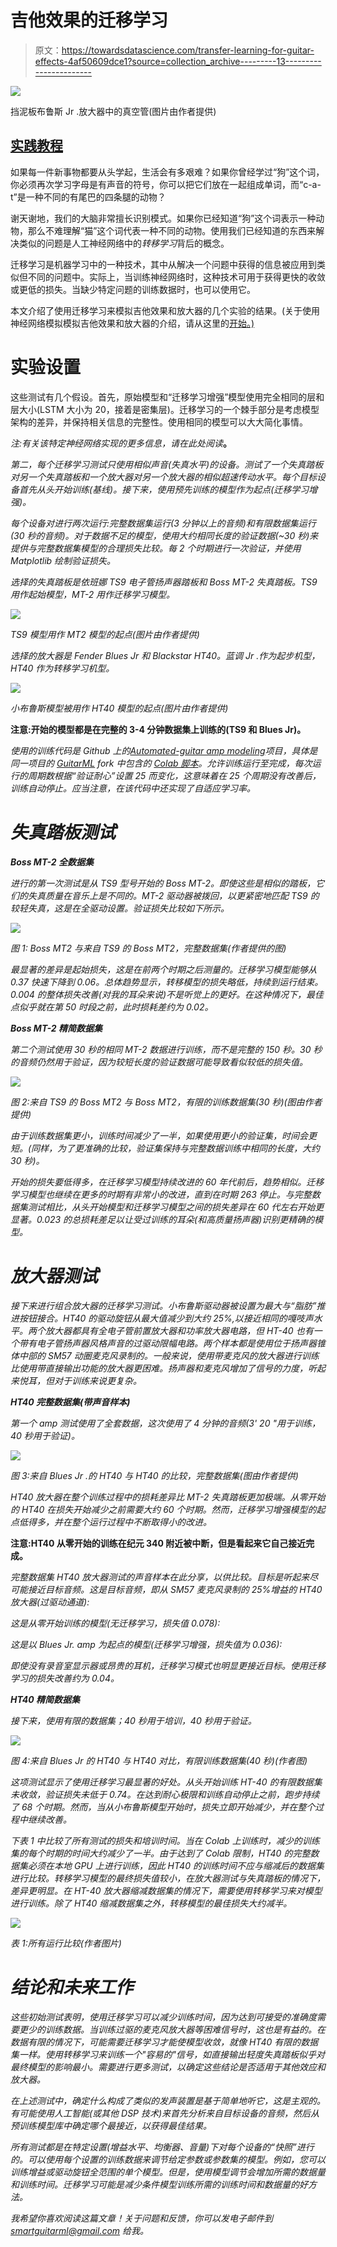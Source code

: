 # 吉他效果的迁移学习

> 原文：<https://towardsdatascience.com/transfer-learning-for-guitar-effects-4af50609dce1?source=collection_archive---------13----------------------->

![](img/a51a213cea0bab790f5487c59c8c379a.png)

挡泥板布鲁斯 Jr .放大器中的真空管(图片由作者提供)

## [实践教程](https://towardsdatascience.com/tagged/hands-on-tutorials)

如果每一件新事物都要从头学起，生活会有多艰难？如果你曾经学过“狗”这个词，你必须再次学习字母是有声音的符号，你可以把它们放在一起组成单词，而“c-a-t”是一种不同的有尾巴的四条腿的动物？

谢天谢地，我们的大脑非常擅长识别模式。如果你已经知道“狗”这个词表示一种动物，那么不难理解“猫”这个词代表一种不同的动物。使用我们已经知道的东西来解决类似的问题是人工神经网络中的*转移学习*背后的概念。

迁移学习是机器学习中的一种技术，其中从解决一个问题中获得的信息被应用到类似但不同的问题中。实际上，当训练神经网络时，这种技术可用于获得更快的收敛或更低的损失。当缺少特定问题的训练数据时，也可以使用它。

本文介绍了使用迁移学习来模拟吉他效果和放大器的几个实验的结果。(关于使用神经网络模拟模拟吉他效果和放大器的介绍，请从这里的[开始。)](https://medium.com/nerd-for-tech/neural-networks-for-real-time-audio-introduction-ed5d575dc341)

# 实验设置

这些测试有几个假设。首先，原始模型和“迁移学习增强”模型使用完全相同的层和层大小(LSTM 大小为 20，接着是密集层)。迁移学习的一个棘手部分是考虑模型架构的差异，并保持相关信息的完整性。使用相同的模型可以大大简化事情。

*注:有关该特定神经网络实现的更多信息，请在此处阅读*</neural-networks-for-real-time-audio-stateful-lstm-b534babeae5d>**。**

*第二，每个迁移学习测试只使用相似声音(失真水平)的设备。测试了一个失真踏板对另一个失真踏板和一个放大器对另一个放大器的相似超速传动水平。每个目标设备首先从头开始训练(基线)。接下来，使用预先训练的模型作为起点(迁移学习增强)。*

*每个设备对进行两次运行:完整数据集运行(3 分钟以上的音频)和有限数据集运行(30 秒的音频)。对于数据不足的模型，使用大约相同长度的验证数据(~30 秒)来提供与完整数据集模型的合理损失比较。每 2 个时期进行一次验证，并使用 Matplotlib 绘制验证损失。*

*选择的失真踏板是依班娜 TS9 电子管扬声器踏板和 Boss MT-2 失真踏板。TS9 用作起始模型，MT-2 用作迁移学习模型。*

*![](img/959e0de1dbc4700cf40f0facc2f7fab6.png)*

*TS9 模型用作 MT2 模型的起点(图片由作者提供)*

*选择的放大器是 Fender Blues Jr 和 Blackstar HT40。蓝调 Jr .作为起步机型，HT40 作为转移学习机型。*

*![](img/39ac14f021c575242457f537a757f27e.png)*

*小布鲁斯模型被用作 HT40 模型的起点(图片由作者提供)*

**注意:开始的模型都是在完整的 3-4 分钟数据集上训练的(TS9 和 Blues Jr)。**

*使用的训练代码是 Github 上的[Automated-guitar amp modeling](https://github.com/Alec-Wright/Automated-GuitarAmpModelling)项目，具体是同一项目的 [GuitarML](https://github.com/GuitarML) fork 中包含的 [Colab 脚本](https://github.com/GuitarML/Automated-GuitarAmpModelling/blob/main/colab_training.ipynb)。允许训练运行至完成，每次运行的周期数根据“验证耐心”设置 25 而变化，这意味着在 25 个周期没有改善后，训练自动停止。应当注意，在该代码中还实现了自适应学习率。*

# *失真踏板测试*

***Boss MT-2 全数据集***

*进行的第一次测试是从 TS9 型号开始的 Boss MT-2。即使这些是相似的踏板，它们的失真质量在音乐上是不同的。MT-2 驱动器被拨回，以更紧密地匹配 TS9 的较轻失真，这是在全驱动设置。验证损失比较如下所示。*

*![](img/93d30f791ce54583668da9c5da326d1f.png)*

*图 1: Boss MT2 与来自 TS9 的 Boss MT2，完整数据集(作者提供的图)*

*最显著的差异是起始损失，这是在前两个时期之后测量的。迁移学习模型能够从 0.37 快速下降到 0.06。总体趋势显示，转移模型的损失略低，持续到运行结束。0.004 的整体损失改善(对我的耳朵来说)不是听觉上的更好。在这种情况下，最佳点似乎就在第 50 时段之前，此时损耗差约为 0.02。*

***Boss MT-2 精简数据集***

*第二个测试使用 30 秒的相同 MT-2 数据进行训练，而不是完整的 150 秒。30 秒的音频仍然用于验证，因为较短长度的验证数据可能导致看似较低的损失值。*

*![](img/1f3c53645e2124d886babfb248a45256.png)*

*图 2:来自 TS9 的 Boss MT2 与 Boss MT2，有限的训练数据集(30 秒)(图由作者提供)*

*由于训练数据集更小，训练时间减少了一半，如果使用更小的验证集，时间会更短。(同样，为了更准确的比较，验证集保持与完整数据训练中相同的长度，大约 30 秒)。*

*开始的损失要低得多，在迁移学习模型持续改进的 60 年代前后，趋势相似。迁移学习模型也继续在更多的时期有非常小的改进，直到在时期 263 停止。与完整数据集测试相比，从头开始模型和迁移学习模型之间的损失差异在 60 代左右开始更显著。0.023 的总损耗差足以让受过训练的耳朵(和高质量扬声器)识别更精确的模型。*

# *放大器测试*

*接下来进行组合放大器的迁移学习测试。小布鲁斯驱动器被设置为最大与“脂肪”推进按钮接合。HT40 的驱动旋钮从最大值减少到大约 25%,以接近相同的嘎吱声水平。两个放大器都具有全电子管前置放大器和功率放大器电路，但 HT-40 也有一个带有电子管扬声器风格声音的过驱动限幅电路。两个样本都是使用位于扬声器锥体中部的 SM57 动圈麦克风录制的。一般来说，使用带麦克风的放大器进行训练比使用带直接输出功能的放大器更困难。扬声器和麦克风增加了信号的力度，听起来悦耳，但对于训练来说更复杂。*

***HT40 完整数据集(带声音样本)***

*第一个 amp 测试使用了全套数据，这次使用了 4 分钟的音频(3' 20 "用于训练，40 秒用于验证)。*

*![](img/afb93fcaf48271262267195315acf691.png)*

*图 3:来自 Blues Jr .的 HT40 与 HT40 的比较，完整数据集(图由作者提供)*

*HT40 放大器在整个训练过程中的损耗差异比 MT-2 失真踏板更加极端。从零开始的 HT40 在损失开始减少之前需要大约 60 个时期。然而，迁移学习增强模型的起点低得多，并在整个运行过程中不断取得小的改进。*

**注意:HT40 从零开始的训练在纪元 340 附近被中断，但是看起来它自己接近完成。**

*完整数据集 HT40 放大器测试的声音样本在此分享，以供比较。目标是听起来尽可能接近目标音频。这是目标音频，即从 SM57 麦克风录制的 25%增益的 HT40 放大器(过驱动通道):*

*这是从零开始训练的模型(无迁移学习，损失值 0.078):*

*这是以 Blues Jr. amp 为起点的模型(迁移学习增强，损失值为 0.036):*

*即使没有录音室显示器或昂贵的耳机，迁移学习模式也明显更接近目标。使用迁移学习的损失改善约为 0.04。*

***HT40 精简数据集***

*接下来，使用有限的数据集；40 秒用于培训，40 秒用于验证。*

*![](img/49a77638734afb640422400b20e297d4.png)*

*图 4:来自 Blues Jr 的 HT40 与 HT40 对比，有限训练数据集(40 秒)(作者图)*

*这项测试显示了使用迁移学习最显著的好处。从头开始训练 HT-40 的有限数据集未收敛，验证损失未低于 0.74。在达到耐心极限和训练自动停止之前，跑步持续了 68 个时期。然而，当从小布鲁斯模型开始时，损失立即开始减少，并在整个过程中继续改善。*

*下表 1 中比较了所有测试的损失和培训时间。当在 Colab 上训练时，减少的训练集的每个时期的时间大约减少了一半。由于达到了 Colab 限制，HT40 的完整数据集必须在本地 GPU 上进行训练，因此 HT40 的训练时间不应与缩减后的数据集进行比较。转移学习模型的最终损失值较小，在放大器测试与失真踏板的情况下，差异更明显。在 HT-40 放大器缩减数据集的情况下，需要使用转移学习来对模型进行训练。除了 HT40 缩减数据集之外，转移模型的最佳损失大约减半。*

*![](img/9300947839231736e9acf76b049d43a0.png)*

*表 1:所有运行比较(作者图片)*

# *结论和未来工作*

*这些初始测试表明，使用迁移学习可以减少训练时间，因为达到可接受的准确度需要更少的训练数据。当训练过驱的麦克风放大器等困难信号时，这也是有益的。在数据有限的情况下，可能需要迁移学习才能使模型收敛，就像 HT40 有限的数据集一样。使用转移学习来训练一个"容易的"信号，如直接输出轻度失真踏板似乎对最终模型的影响最小。需要进行更多测试，以确定这些结论是否适用于其他效应和放大器。*

*在上述测试中，确定什么构成了类似的发声装置是基于简单地听它，这是主观的。有可能使用人工智能(或其他 DSP 技术)来首先分析来自目标设备的音频，然后从预训练模型库中确定哪个最接近，以获得最佳结果。*

*所有测试都是在特定设置(增益水平、均衡器、音量)下对每个设备的“快照”进行的。可以使用每个设置的训练数据来调节给定参数或参数集的模型。例如，您可以训练增益或驱动旋钮全范围的单个模型。但是，使用模型调节会增加所需的数据量和训练时间。迁移学习可能是减少条件模型训练所需的训练时间和数据量的好方法。*

*我希望你喜欢阅读这篇文章！关于问题和反馈，你可以发电子邮件到 smartguitarml@gmail.com 给我。*
